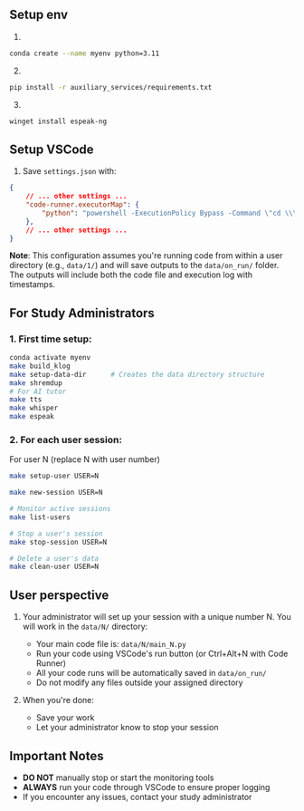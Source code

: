 ## Setup env
1.
```bash
conda create --name myenv python=3.11
```

2.
```bash
pip install -r auxiliary_services/requirements.txt
```

3.
```bash
winget install espeak-ng
```

## Setup VSCode

1. Save `settings.json` with:
```json
{
    // ... other settings ...
    "code-runner.executorMap": {
        "python": "powershell -ExecutionPolicy Bypass -Command \"cd \\\"$dirWithoutTrailingSlash\\\"; $filename=\\\"$fileNameWithoutExt\\\"; $timestamp=Get-Date -Format yyyyMMdd_HHmmss; New-Item -ItemType Directory -Force -Path ../on_run; Copy-Item \\\"$fileName\\\" -Destination \\\"../on_run/${timestamp}_${filename}_on_run.py\\\"; python \\\"$fileName\\\" 2>&1 | Tee-Object -FilePath \\\"../on_run/${timestamp}_${filename}_on_run.log\\\"\""
    },
    // ... other settings ...
}
```

**Note**: This configuration assumes you're running code from within a user directory (e.g., `data/1/`) and will save outputs to the `data/on_run/` folder. The outputs will include both the code file and execution log with timestamps.

## For Study Administrators

### 1. First time setup:
```bash
conda activate myenv
make build_klog
make setup-data-dir      # Creates the data directory structure
make shremdup
# For AI tutor
make tts
make whisper
make espeak
```

### 2. For each user session:

For user N (replace N with user number)

```bash
make setup-user USER=N
```

```bash
make new-session USER=N

# Monitor active sessions
make list-users

# Stop a user's session
make stop-session USER=N

# Delete a user's data
make clean-user USER=N
```

## User perspective

1. Your administrator will set up your session with a unique number N. You will work in the `data/N/` directory:
   - Your main code file is: `data/N/main_N.py`
   - Run your code using VSCode's run button (or Ctrl+Alt+N with Code Runner)
   - All your code runs will be automatically saved in `data/on_run/`
   - Do not modify any files outside your assigned directory

2. When you're done:
   - Save your work
   - Let your administrator know to stop your session

## Important Notes

- **DO NOT** manually stop or start the monitoring tools
- **ALWAYS** run your code through VSCode to ensure proper logging
- If you encounter any issues, contact your study administrator
